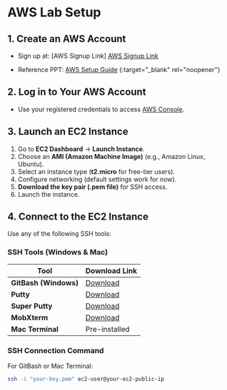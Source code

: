 # AWS Lab Setup

## 1. Create an AWS Account
- Sign up at: [AWS Signup Link] <a href="[/page/url/](https://signin.aws.amazon.com/signup?request_type=register)" target="_blank">AWS Signup Link</a>

- Reference PPT: [AWS Setup Guide](https://docs.google.com/document/d/1Mt8aaR8A8oNvutPVPf9ksik5V8LhHX9Q/edit#heading=h.xsn31xvaqv0q) {:target="_blank" rel="noopener"}

## 2. Log in to Your AWS Account
- Use your registered credentials to access [AWS Console](https://aws.amazon.com/console/).

## 3. Launch an EC2 Instance
1. Go to **EC2 Dashboard** → **Launch Instance**.
2. Choose an **AMI (Amazon Machine Image)** (e.g., Amazon Linux, Ubuntu).
3. Select an instance type (**t2.micro** for free-tier users).
4. Configure networking (default settings work for now).
5. **Download the key pair (.pem file)** for SSH access.
6. Launch the instance.

## 4. Connect to the EC2 Instance
Use any of the following SSH tools:

### **SSH Tools (Windows & Mac)**
| Tool | Download Link |
|------|--------------|
| **GitBash (Windows)** | [Download](https://git-scm.com/downloads) |
| **Putty** | [Download](https://www.chiark.greenend.org.uk/~sgtatham/putty/latest.html) |
| **Super Putty** | [Download](https://github.com/jimradford/superputty) |
| **MobXterm** | [Download](https://mobaxterm.mobatek.net/download.html) |
| **Mac Terminal** | Pre-installed |

### **SSH Connection Command**
For GitBash or Mac Terminal:
```bash
ssh -i "your-key.pem" ec2-user@your-ec2-public-ip

